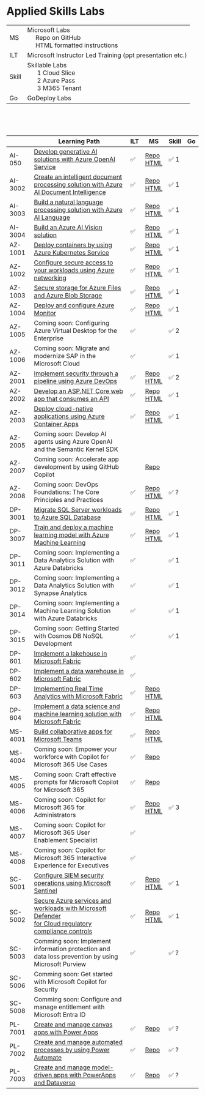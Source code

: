 # Applied Skills Labs

|    |   |
| ----- | - | 
| MS    | Microsoft Labs <br> &nbsp;&nbsp;&nbsp;&nbsp;&nbsp;Repo on GitHub <br> &nbsp;&nbsp;&nbsp;&nbsp;&nbsp;HTML formatted instructions |
| ILT   | Microsoft Instructor Led Training (ppt presentation etc.) |
| Skill | Skillable Labs <br> &nbsp;&nbsp;&nbsp;&nbsp;&nbsp; 1 Cloud Slice <br> &nbsp;&nbsp;&nbsp;&nbsp;&nbsp; 2 Azure Pass <br> &nbsp;&nbsp;&nbsp;&nbsp;&nbsp; 3 M365 Tenant |
| Go    | GoDeploy Labs  |


<br>
<br>
<br>

|          | Learning Path                                                                                                        | ILT | MS                                       | Skill | Go |
| -------- | -------------------------------------------------------------------------------------------------------------------- | --- | ---------------------------------------- | ------| -- |
| AI-050   | [Develop generative AI solutions with Azure OpenAI Service][050 LP]                                                  | ✅ | [Repo][050 Repo]  <br> [HTML][050 HTML]  | ✅ 1 |   |
| AI-3002  | [Create an intelligent document processing solution with Azure AI Document Intelligence][3002 LP]                    | ✅ | [Repo][3002 Repo] <br> [HTML][3002 HTML] | ✅ 1 |   |
| AI-3003  | [Build a natural language processing solution with Azure AI Language][3003 LP]                                       | ✅ | [Repo][3003 Repo] <br> [HTML][3003 HTML] | ✅ 1 |   |
| AI-3004  | [Build an Azure AI Vision solution][3004 LP]                                                                         | ✅ | [Repo][3004 Repo] <br> [HTML][3004 HTML] | ✅ 1 |   |
| AZ-1001  | [Deploy containers by using Azure Kubernetes Service][1001 LP]                                                       | ✅ | [Repo][1001 Repo] <br> [HTML][1001 HTML] | ✅ 1 |   |
| AZ-1002  | [Configure secure access to your workloads using Azure networking][1002 LP]                                          | ✅ | [Repo][1002 Repo] <br> [HTML][1002 HTML] | ✅ 1 |   |
| AZ-1003  | [Secure storage for Azure Files and Azure Blob Storage][1003 LP]                                                     | ✅ | [Repo][1003 Repo] <br> [HTML][1003 HTML] | ✅ 1 |   |
| AZ-1004  | [Deploy and configure Azure Monitor][1004 LP]                                                                        | ✅ | [Repo][1004 Repo] <br> [HTML][1004 HTML] | ✅ 1 |   |
| AZ-1005  | Coming soon: Configuring Azure Virtual Desktop for the Enterprise                                                    | ✅ |                                          | ✅ 2 |   |
| AZ-1006  | Coming soon: Migrate and modernize SAP in the Microsoft Cloud                                                        | ✅ |                                          | ✅ 1 |   |
| AZ-2001  | [Implement security through a pipeline using Azure DevOps][2001 LP]                                                  | ✅ | [Repo][2001 Repo] <br> [HTML][2001 HTML] | ✅ 2 |   |
| AZ-2002  | [Develop an ASP.NET Core web app that consumes an API][2002 LP]                                                      | ✅ | [Repo][2002 Repo] <br> [HTML][2002 HTML] | ✅ 1 |   |
| AZ-2003  | [Deploy cloud-native applications using Azure Container Apps][2003 LP]                                               | ✅ | [Repo][2003 Repo] <br> [HTML][2003 HTML] | ✅ 1 |   |
| AZ-2005  | Coming soon: Develop AI agents using Azure OpenAI and the Semantic Kernel SDK                                        |    |                                          |      |   |
| AZ-2007  | Coming soon: Accelerate app development by using GitHub Copilot                                                      |    | [Repo][2007 Repo] <br>                   |      |   |
| AZ-2008  | Coming soon: DevOps Foundations: The Core Principles and Practices                                                   | ✅ | [Repo][2008 Repo] <br> [HTML][2008 HTML] | ✅ ? |   |
| DP-3001  | [Migrate SQL Server workloads to Azure SQL Database][3001 LP]                                                        | ✅ | [Repo][3001 Repo] <br> [HTML][3001 HTML] | ✅ 1 |   |
| DP-3007  | [Train and deploy a machine learning model with Azure Machine Learning][3007 LP]                                     | ✅ | [Repo][3007 Repo] <br> [HTML][3007 HTML] | ✅ 1 |   |
| DP-3011  | Coming soon: Implementing a Data Analytics Solution with Azure Databricks                                            | ✅ |                                          | ✅ 1 |   |
| DP-3012  | Coming soon: Implementing a Data Analytics Solution with Synapse Analytics                                           | ✅ |                                          | ✅ 1 |   |
| DP-3014  | Coming soon: Implementing a Machine Learning Solution with Azure Databricks                                          | ✅ |                                          | ✅ 1 |   |
| DP-3015  | Coming soon: Getting Started with Cosmos DB NoSQL Development                                                        | ✅ |                                          | ✅ 1 |   |
| DP-601   | [Implement a lakehouse in Microsoft Fabric][601 LP]                                                                  | ✅ |                                          |      |   |
| DP-602   | [Implement a data warehouse in Microsoft Fabric][602 LP]                                                             | ✅ |                                          |      |   |
| DP-603   | [Implementing Real Time Analytics with Microsoft Fabric][603 LP]                                                     | ✅ | [Repo][603 Repo]  <br> [HTML][603 HTML]  |      |   |
| DP-604   | [Implement a data science and machine learning solution with Microsoft Fabric][604 LP]                               | ✅ | [Repo][604 Repo]  <br> [HTML][604 HTML]  |      |   |
| MS-4001  | [Build collaborative apps for Microsoft Teams][4001 LP]                                                              | ✅ | [Repo][4001 Repo] <br> [HTML][4001 HTML] |      |   |
| MS-4004  | Coming soon: Empower your workforce with Copilot for Microsoft 365 Use Cases                                         | ✅ | [Repo][4004 Repo] <br>                   |      |   |
| MS-4005  | Coming soon: Craft effective prompts for Microsoft Copilot for Microsoft 365                                         | ✅ | [Repo][4005 Repo] <br>                   |      |   |
| MS-4006  | Coming soon: Copilot for Microsoft 365 for Administrators                                                            | ✅ | [Repo][4006 Repo] <br> [HTML][4006 HTML] | ✅ 3 |   |
| MS-4007  | Coming soon: Copilot for Microsoft 365 User Enablement Specialist                                                    | ✅ |                                          |      |   |
| MS-4008  | Coming soon: Copilot for Microsoft 365 Interactive Experience for Executives                                         | ✅ |                                          |      |   |
| SC-5001  | [Configure SIEM security operations using Microsoft Sentinel][5001 LP]                                               | ✅ | [Repo][5001 Repo] <br> [HTML][5001 HTML] | ✅ 1 |   |
| SC-5002  | [Secure Azure services and workloads with Microsoft Defender <br> for Cloud regulatory compliance controls][5002 LP] | ✅ | [Repo][5002 Repo] <br> [HTML][5002 HTML] | ✅ 1 |   |
| SC-5003  | Comming soon: Implement information protection and data loss prevention by using Microsoft Purview                   | ✅ |                                          | ✅ ? |   |
| SC-5006  | Comming soon: Get started with Microsoft Copilot for Security                                                        |    |                                          |      |   |
| SC-5008  | Comming soon: Configure and manage entitlement with Microsoft Entra ID                                               |    |                                          |      |   |
| PL-7001  | [Create and manage canvas apps with Power Apps][7001 LP]                                                             | ✅ | [Repo][7001 Repo]                        | ✅ ? |   |
| PL-7002  | [Create and manage automated processes by using Power Automate][7002 LP]                                             | ✅ | [Repo][7002 Repo]                        | ✅ ? |   |
| PL-7003  | [Create and manage model-driven apps with PowerApps and Dataverse][7003 LP]                                          | ✅ | [Repo][7003 Repo]                        | ✅ ? |   |


[050 LP]:   https://learn.microsoft.com/en-us/credentials/applied-skills/develop-generative-ai-solutions-with-azure-openai-service/
[050 Repo]: https://github.com/MicrosoftLearning/mslearn-openai/tree/main
[050 HTML]: https://github.com/MicrosoftLearning/mslearn-openai/tree/main/Instructions/Exercises

[1001 LP]:   https://learn.microsoft.com/en-us/credentials/applied-skills/deploy-containers-by-using-azure-kubernetes-service/
[1001 Repo]: https://github.com/MicrosoftLearning/deploy-and-manage-containers-with-azure-kubernetes-service
[1001 HTML]: https://github.com/MicrosoftLearning/deploy-and-manage-containers-with-azure-kubernetes-service/blob/master/Instructions/Labs/Complete%20Guided%20Exercise-Deploy%20Applications%20to%20AKS.md

[1002 LP]:   https://learn.microsoft.com/en-us/credentials/applied-skills/configure-secure-workloads-use-azure-virtual-networking/
[1002 Repo]: https://github.com/MicrosoftLearning/Configure-secure-access-to-workloads-with-Azure-virtual-networking-services
[1002 HTML]: https://microsoftlearning.github.io/Configure-secure-access-to-workloads-with-Azure-virtual-networking-services/

[1003 LP]:   https://learn.microsoft.com/en-us/credentials/applied-skills/secure-storage-azure-files-azure-blob-storage/
[1003 Repo]: https://github.com/MicrosoftLearning/Secure-storage-for-Azure-Files-and-Azure-Blob-Storage
[1003 HTML]: https://microsoftlearning.github.io/Secure-storage-for-Azure-Files-and-Azure-Blob-Storage/

[1004 LP]:   https://learn.microsoft.com/en-us/credentials/applied-skills/deploy-and-configure-azure-monitor/
[1004 Repo]: https://github.com/MicrosoftLearning/APL-1004-deploy-configure-azure-monitor
[1004 HTML]: https://microsoftlearning.github.io/APL-1004-deploy-configure-azure-monitor/

[2001 LP]:   https://learn.microsoft.com/en-us/credentials/applied-skills/implement-security-through-pipeline-using-devops/
[2001 Repo]: https://github.com/MicrosoftLearning/implement-security-through-pipeline-using-devops
[2001 HTML]: https://microsoftlearning.github.io/implement-security-through-pipeline-using-devops/

[2002 LP]:   https://learn.microsoft.com/en-us/credentials/applied-skills/develop-an-aspnet-core-web-app-that-consumes-an-api/
[2002 Repo]: https://github.com/MicrosoftLearning/APL-2002-develop-aspnet-core-consumes-api
[2002 HTML]: https://microsoftlearning.github.io/APL-2002-develop-aspnet-core-consumes-api/

[2003 LP]:   https://learn.microsoft.com/en-us/credentials/applied-skills/deploy-cloud-native-apps-using-azure-container-apps/
[2003 Repo]: https://github.com/MicrosoftLearning/az-2003-deploy-cloud-native-applications-using-azure-container-apps
[2003 HTML]: https://microsoftlearning.github.io/az-2003-deploy-cloud-native-applications-using-azure-container-apps/

[2005 LP]:   https://learn.microsoft.com/en-us/training/paths/develop-ai-agents-azure-open-ai-semantic-kernel-sdk/
[2005 Repo]: ./
[2005 HTML]: ./

[2007 LP]:   ./
[2007 Repo]: https://github.com/MicrosoftLearning/APL-2007-Accelerate-app-development-by-using-GitHub-Copilot
[2007 HTML]: ./

[2008 LP]:   ./
[2008 Repo]: https://github.com/MicrosoftLearning/AZ-2008_DevOps_Foundations_Core_Principles_Practices
[2008 HTML]: https://microsoftlearning.github.io/AZ-2008_DevOps_Foundations_Core_Principles_Practices/

[3001 LP]:   https://learn.microsoft.com/en-us/credentials/applied-skills/migrate-sql-workloads-azure-sql-database/
[3001 Repo]: https://github.com/MicrosoftLearning/mslearn-sql-migration
[3001 HTML]: https://microsoftlearning.github.io/mslearn-sql-migration/

[3002 LP]:   https://learn.microsoft.com/en-us/credentials/applied-skills/create-intelligent-document-solution-azure-ai/
[3002 Repo]: https://github.com/MicrosoftLearning/mslearn-ai-document-intelligence
[3002 HTML]: https://microsoftlearning.github.io/mslearn-ai-document-intelligence

[3003 LP]:   https://learn.microsoft.com/en-us/credentials/applied-skills/build-natural-language-solution-azure-ai/
[3003 Repo]: https://github.com/MicrosoftLearning/mslearn-ai-language
[3003 HTML]: https://microsoftlearning.github.io/mslearn-ai-language

[3004 LP]:   https://learn.microsoft.com/en-us/credentials/applied-skills/build-azure-ai-vision-solution/
[3004 Repo]: https://github.com/MicrosoftLearning/mslearn-ai-vision
[3004 HTML]: https://microsoftlearning.github.io/mslearn-ai-vision/

[3007 LP]:   https://learn.microsoft.com/en-us/credentials/applied-skills/train-and-deploy-a-machine-learning-model-with-azure-machine-learning/
[3007 Repo]: https://github.com/MicrosoftLearning/mslearn-azure-ml
[3007 HTML]: https://microsoftlearning.github.io/mslearn-azure-ml/Instructions/11-Deploy-online-endpoint.html

[602 LP]:    https://learn.microsoft.com/en-us/credentials/applied-skills/work-with-data-warehouses-using-microsoft-fabric/
[602 Repo]:  ./
[602 HTML]:  ./

[601 LP]:    https://learn.microsoft.com/en-us/credentials/applied-skills/implement-lakehouse-microsoft-fabric/
[601 Repo]:  ./
[601 HTML]:  ./

[603 LP]:    https://learn.microsoft.com/en-us/credentials/applied-skills/implement-a-real-time-intelligence-solution-with-microsoft-fabric/
[603 Repo]:  ./
[603 HTML]:  ./

[604 LP]:    https://learn.microsoft.com/en-us/credentials/applied-skills/implement-a-data-science-and-machine-learning-solution-with-microsoft-fabric/
[604 Repo]:  ./
[604 HTML]:  ./

[4001 LP]:   https://learn.microsoft.com/en-us/credentials/applied-skills/build-collaborative-apps-microsoft-teams/
[4001 Repo]: https://github.com/MicrosoftLearning/MS-4001-Build-collaborative-apps-for-Microsoft-Teams
[4001 HTML]: https://microsoftlearning.github.io/MS-4001-Build-collaborative-apps-for-Microsoft-Teams/

[4004 LP]:   ./
[4004 Repo]: https://github.com/MicrosoftLearning/MS-4004-Empower-workforce-copilot-use-cases
[4004 HTML]: ./

[4005 LP]:   ./
[4005 Repo]: https://github.com/MicrosoftLearning/MS-4005-Craft-effective-prompts-for-Microsoft-Copilot-for-Microsoft-365/
[4005 HTML]: ./

[4006 LP]:   https://learn.microsoft.com/en-us/training/courses/ms-4006
[4006 Repo]: https://github.com/MicrosoftLearning/MS-4006-Copilot-for-Microsoft-365-for-Administrators
[4006 HTML]: ./

[4007 LP]:   ./
[4007 Repo]: ./
[4007 HTML]: ./

[4008 LP]:   ./
[4008 Repo]: ./
[4008 HTML]: ./

[5001 LP]:   https://learn.microsoft.com/en-us/credentials/applied-skills/configure-siem-security-operations-using-microsoft-sentinel/
[5001 Repo]: https://github.com/MicrosoftLearning/APL-5001-configure-siem-security-operations-using-microsoft-sentinel
[5001 HTML]: https://microsoftlearning.github.io/APL-5001-configure-siem-security-operations-using-microsoft-sentinel/

[5002 LP]:   https://learn.microsoft.com/en-us/credentials/applied-skills/secure-azure-services-and-workloads-with-microsoft-defender-for-cloud-regulatory-compliance-controls/
[5002 Repo]: https://github.com/MicrosoftLearning/Secure-Azure-with-Microsoft-Defender-Cloud-Compliance-Controls
[5002 HTML]: https://microsoftlearning.github.io/Secure-Azure-with-Microsoft-Defender-Cloud-Compliance-Controls/

[5003 LP]:   ./
[5003 Repo]: ./
[5003 HTML]: ./

[5006 LP]:   ./
[5006 Repo]: ./
[5006 HTML]: ./

[5008 LP]:   ./
[5008 Repo]: ./
[5008 HTML]: ./

[7001 LP]:   https://learn.microsoft.com/en-us/credentials/applied-skills/create-manage-canvas-apps-power-apps/
[7001 Repo]: https://github.com/MicrosoftLearning/PL-7002-Create-and-manage-canvas-apps-with-Power-Apps
[7001 HTML]: ./

[7002 LP]:   https://learn.microsoft.com/en-us/credentials/applied-skills/create-and-manage-automated-processes-with-power-automate/
[7002 Repo]: https://github.com/MicrosoftLearning/PL-7001-Create-and-Manage-Automated-Processes-by-using-Power-Automate
[7002 HTML]: ./

[7003 LP]:   https://learn.microsoft.com/en-us/credentials/applied-skills/create-and-manage-model-driven-apps-with-power-apps-and-dataverse/   
[7003 Repo]: https://github.com/MicrosoftLearning/PL-7003-Create-and-manage-model-driven-apps-with-Power-Apps-and-Dataverse
[7003 HTML]: ./
